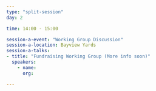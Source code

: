 ```yaml
---
type: "split-session"
day: 2

time: 14:00 - 15:00

session-a-event: "Working Group Discussion"
session-a-location: Bayview Yards
session-a-talks:
- title: "Fundraising Working Group (More info soon)"
  speakers:
    - name:
      org:

---
```

